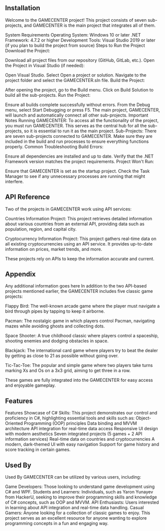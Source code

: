 
## Installation

Welcome to the GAMECENTER project! This project consists of seven sub-projects, and GAMECENTER is the main project that integrates all of them.

System Requirements
Operating System: Windows 10 or later
.NET Framework: 4.7.2 or higher
Development Tools: Visual Studio 2019 or later (if you plan to build the project from source)
Steps to Run the Project
Download the Project:

Download all project files from our repository (GitHub, GitLab, etc.).
Open the Project in Visual Studio (if needed):

Open Visual Studio.
Select Open a project or solution.
Navigate to the project folder and select the GAMECENTER.sln file.
Build the Project:

After opening the project, go to the Build menu.
Click on Build Solution to build all the sub-projects.
Run the Project:

Ensure all builds complete successfully without errors.
From the Debug menu, select Start Debugging or press F5.
The main project, GAMECENTER, will launch and automatically connect all other sub-projects.
Important Notes
Running GAMECENTER: To access all the functionality of the project, you must run GAMECENTER. This serves as the central hub for all the sub-projects, so it is essential to run it as the main project.
Sub-Projects: There are seven sub-projects connected to GAMECENTER. Make sure they are included in the build and run processes to ensure everything functions properly.
Common Troubleshooting
Build Errors:

Ensure all dependencies are installed and up to date.
Verify that the .NET Framework version matches the project requirements.
Project Won't Run:

Ensure that GAMECENTER is set as the startup project.
Check the Task Manager to see if any unnecessary processes are running that might interfere.


## API Reference


Two of the projects in GAMECENTER work using API services:

Countries Information Project:
This project retrieves detailed information about various countries from an external API, providing data such as population, region, and capital city.

Cryptocurrency Information Project:
This project gathers real-time data on all existing cryptocurrencies using an API service. It provides up-to-date information on prices, market trends, and more.

These projects rely on APIs to keep the information accurate and current.




## Appendix

Any additional information goes here
In addition to the two API-based projects mentioned earlier, the GAMECENTER includes five classic game projects:

Flappy Bird:
The well-known arcade game where the player must navigate a bird through pipes by tapping to keep it airborne.

Pacman:
The nostalgic game in which players control Pacman, navigating mazes while avoiding ghosts and collecting dots.

Space Shooter:
A true childhood classic where players control a spaceship, shooting enemies and dodging obstacles in space.

Blackjack:
The international card game where players try to beat the dealer by getting as close to 21 as possible without going over.

Tic-Tac-Toe:
The popular and simple game where two players take turns marking Xs and Os on a 3x3 grid, aiming to get three in a row.

These games are fully integrated into the GAMECENTER for easy access and enjoyable gameplay.

## Features

Features
Showcase of C# Skills: This project demonstrates our control and proficiency in C#, highlighting essential tools and skills such as:
Object-Oriented Programming (OOP) principles
Data binding and MVVM architecture
API integration for real-time data access
Responsive UI design with modern aesthetics
Seven integrated projects (5 games + 2 API information services)
Real-time data on countries and cryptocurrencies
A modern, dark-themed UI with easy navigation
Support for game history and score tracking in certain games.

## Used By

Used By
GAMECENTER can be utilized by various users, including:

Game Developers: Those looking to understand game development using C# and WPF.
Students and Learners: Individuals, such as Yaron Yunayev from HackerU, seeking to improve their programming skills and knowledge of C# concepts, such as OOP and MVVM.
API Enthusiasts: Users interested in learning about API integration and real-time data handling.
Casual Gamers: Anyone looking for a collection of classic games to enjoy.
This project serves as an excellent resource for anyone wanting to explore programming concepts in a fun and engaging way.
